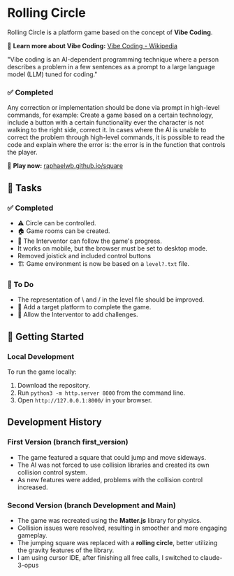 # Rolling Circle

Rolling Circle is a platform game based on the concept of **Vibe Coding**.

🔗 **Learn more about Vibe Coding:** [Vibe Coding - Wikipedia](https://en.wikipedia.org/wiki/Vibe_coding)

"Vibe coding is an AI-dependent programming technique where a person describes a problem in a few sentences as a prompt to a large language model (LLM) tuned for coding."

### ✅ Completed

Any correction or implementation should be
done via prompt in high-level commands, for example: Create a game based on a certain technology,
include a button with a certain functionality ever the character is not walking to the
right side, correct it. In cases where the AI ​​is unable to correct the problem through high-level 
commands, it is possible to read the code and explain where the error is: the 
error is in the function that controls the player. 

🔗 **Play now:** [raphaelwb.github.io/square](https://raphaelwb.github.io/square/)

## 📝 Tasks

### ✅ Completed
- ⚠️ Circle can be controlled.
- 🏠 Game rooms can be created.
- 👀 The Interventor can follow the game's progress.
- It works on mobile, but the browser must be set to desktop mode.
- Removed joistick and included control buttons
- 🏗️ Game environment is now be based on a `level?.txt` file.

### 🔧 To Do
- The representation of \ and / in the level file should be improved.
- 🎯 Add a target platform to complete the game.
- 🚧 Allow the Interventor to add challenges.

## 🚀 Getting Started

### Local Development
To run the game locally:
1. Download the repository.
2. Run `python3 -m http.server 8000` from the command line.
3. Open `http://127.0.0.1:8000/` in your browser.


## Development History

### First Version (branch first_version)
- The game featured a square that could jump and move sideways.
- The AI was not forced to use collision libraries and created its own collision control system.
- As new features were added, problems with the collision control increased.

### Second Version (branch Development and Main)
- The game was recreated using the **Matter.js** library for physics.
- Collision issues were resolved, resulting in smoother and more engaging gameplay.
- The jumping square was replaced with a **rolling circle**, better utilizing the gravity features of the library.
- I am using cursor IDE, after finishing all free calls, I switched to claude-3-opus
